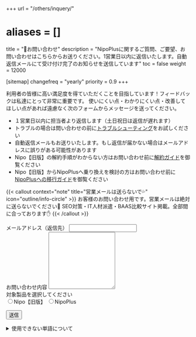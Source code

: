 +++
url = "/others/inquery/"
# aliases = []
title = "📩お問い合わせ"
description = "NipoPlusに関するご質問、ご要望、お問い合わせはこちらからお送りください。1営業日以内に返信いたします。自動返信メールにて受け付け完了のお知らせを送信しています"
toc = false
weight = 12000

[sitemap]
  changefreq = "yearly"
  priority = 0.9
+++

<div id="contactForm">

利用者の皆様に高い満足度を得ていただくことを目指しています！フィードバックは私達にとって非常に重要です。
使いにくい点・わかりにくい点・改善してほしい点があれば遠慮なく次のフォームからメッセージを送ってください。

- １営業日以内に担当者より返信します（土日祝日は返信が遅れます）
- トラブルの場合は問い合わせの前に[トラブルシューティング](/docs/system/fix/)をお試しください
- 自動返信メールもお送りいたします。もし返信が届かない場合はメールアドレスに誤りがある可能性があります
- Nipo【旧版】の解約手順がわからない方はお問い合わせ前に[解約ガイド](/legacy/manual/leave-account/)を御覧ください
- Nipo【旧版】からNipoPlusへ乗り換えを検討の方はお問い合わせ前に[NipoPlusへの移行ガイド](/legacy/about/diff/#disabled)を御覧ください

{{< callout context="note" title="営業メールは送らないで💦" icon="outline/info-circle" >}}
お客様のお問い合わせ用です。営業メールは絶対に送らないでください🚫
SEO対策・IT人材派遣・BAAS比較サイト掲載。全部間に合っております✋
{{< /callout >}}

<div>
  <label for="mail" class="form-label">メールアドレス（返信先）</label>
  <input type="email" class="form-control" id="mail" />
</div>
<div>
  <label for="content" class="form-label">お問い合わせ内容</label>
  <textarea id="content" class="form-control" rows="10"></textarea>
</div>
<div>
対象製品を選択してください<br>
<label><input type="radio" name="targetRadio" value="Nipo">Nipo【旧版】</label>
<label><input type="radio" name="targetRadio" value="NipoPlus">NipoPlus</label>
<div id="iconField"></div>
</div>

<button onclick="submit()" class="btn btn-primary btn-lg mt-5" id="sendButton">送信</button>

<div id="errormessage" style="color:red"></div>

<details>
  <summary>使用できない単語について</summary>
  迷惑メールの徹底排除に力を入れています。ご不便をおかけしますが以下の単語がメッセージ内に含まれている場合、送信に失敗します。あらかじめご了承ください

  <hr />

"ウェビナー",
"オンライン商談",
"お得な情報",
"コスト削減",
"ご案内です",
"ご検討",
"ご提案",
"ソリューション",
"パートナーシップ",
"メール広告",
"リスク0",
"求職",
"求人",
"経営・営業責任者様",
"広告費用",
"最新技術",
"資料ダウンロード",
"実績",
"受注率",
"掲載",
"人材派遣",
"成果保証型",
"成功事例",
"特別オファー",
"特別なキャンペーン",

</details>

</div>

<div id="thanks"></div>

<script src="https://cdn.jsdelivr.net/npm/axios/dist/axios.min.js"></script>

<script>
  // キーワードベースのフィルタリング処理を追加
const filterKeywords = [
  "ウェビナー",
  "オンライン商談",
  "お得な情報",
  "コスト削減",
  "ご案内です",
  "ご検討",
  "ご提案",
  "ソリューション",
  "パートナーシップ",
  "メール広告",
  "リスク0",
  "求職",
  "求人",
  "経営・営業責任者様",
  "広告費用",
  "最新技術",
  "資料ダウンロード",
  "実績",
  "受注率",
  "掲載",
  "人材派遣",
  "成果保証型",
  "成功事例",
  "特別オファー",
  "特別なキャンペーン",
];

// メッセージにキーワードが含まれているかチェックする関数
function containsKeyword(message) {
  return filterKeywords.some(keyword => message.includes(keyword));
}

  // let mail = document.getElementById("mail")
  const form = document.getElementById("contactForm");
  const thanks = document.getElementById("thanks");
  const sendButton = document.getElementById("sendButton");
  const errorMessage = document.getElementById("errormessage");
  const checkOption = document.getElementsByName("targetRadio");
  const iconField = document.getElementById("iconField")
  const EMAIL_REG_EXP = /^[A-Za-z0-9]{1}[A-Za-z0-9_.-]*@{1}[A-Za-z0-9_.-]+.[A-Za-z0-9]+$/;
  // ラジオボタン（Nipo/NipoPLus)のクリックイベントを監視。選ばれた方のバナーをセットする
  checkOption.forEach(function(e) {
    e.addEventListener("click", function() {
      const selectNode = document.querySelector("input:checked[name=targetRadio]")
      if (selectNode === null) return
      let img = document.createElement("img")
      img.src = selectNode.value === "Nipo" ? "/images/nipologo.svg" : "/images/favicon.svg"
      img.id = "icon"
      img.width = 200
      const oldimg = document.getElementById("icon")
      if (oldimg) {
        iconField.removeChild(oldimg)
      }
      iconField.appendChild(img)
    });
  });
  // メール送信処理（更新版）
async function submit() {
  sendButton.disabled = true;
  const email = document.getElementById("mail");
  const content = document.getElementById("content");
  const target = document.querySelector("input:checked[name=targetRadio]");

  try {
    if (target === null) throw "問い合わせの製品をNipo/NipoPlusから選択してください";
    if (EMAIL_REG_EXP.test(email.value) === false) throw "メールアドレスが不正です";
    if (content.value.length === 0) throw "本文が空欄です";
    if (containsKeyword(content.value.toLowerCase())) throw "営業関連のメッセージはご遠慮ください。あなたのメッセージは営業に関するキーワードが含まれています。本当のお問い合わせの方へ。誤検知でご不便をおかけして申し訳ありません。ページ下部にある「使用できない単語」のうえ、該当ワードを削除して再送してください。営業の方へ。今すぐブラウザバックしてどうぞ"; // 小文字に変換してからチェック
  } catch (e) {
    errorMessage.innerHTML = e;
    sendButton.disabled = false;
    return;
  }

  const config = {
    method: "POST",
    url: "https://us-central1-nipo-plus.cloudfunctions.net/inqueryWeb",
    params: {
      email: email.value,
      text: `${content.value}\n【${target.value}】`
    }
  };

  // 完了を待つ必要はない
  axios(config);
  form.setAttribute("style", "display:none");
  const textNode = document.createTextNode(`お問い合わせありがとうございます。${email.value}宛に確認メールを送ります。5分経過してもメールが届かない場合は再度お問い合わせください`);
  thanks.appendChild(textNode);


  return;
}


</script>
